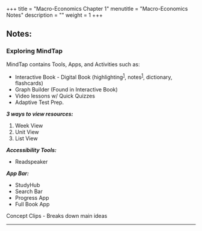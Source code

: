 +++
title = "Macro-Economics Chapter 1"
menutitle = "Macro-Economics Notes"
description = ""
weight = 1
+++

## Notes:

### Exploring MindTap

MindTap contains Tools, Apps, and Activities such as:
-  Interactive Book - Digital Book (highlighting<sup>[1]</sup>, notes<sup>[1]</sup>, dictionary, flashcards)
- Graph Builder (Found in Interactive Book)
- Video lessons w/ Quick Quizzes
- Adaptive Test Prep.

***3 ways to view resources:***
1. Week View
1. Unit View
1. List View

***Accessibility Tools:***
- Readspeaker

***App Bar:***
- StudyHub
- Search Bar
- Progress App
- Full Book App

Concept Clips - Breaks down main ideas

[1]:Saved-in-StudyHub

---
